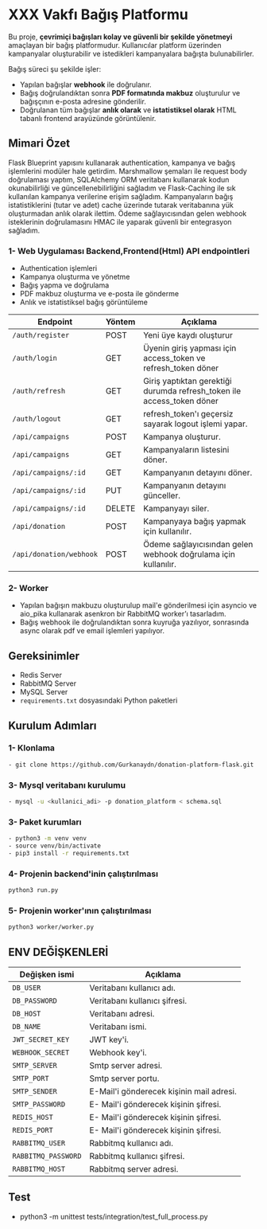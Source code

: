 # XXX Vakfı Bağış Platformu

Bu proje, **çevrimiçi bağışları kolay ve güvenli bir şekilde yönetmeyi** amaçlayan bir bağış platformudur. Kullanıcılar platform üzerinden kampanyalar oluşturabilir ve istedikleri kampanyalara bağışta bulunabilirler.

Bağış süreci şu şekilde işler:
- Yapılan bağışlar **webhook** ile doğrulanır.
- Bağış doğrulandıktan sonra **PDF formatında makbuz** oluşturulur ve bağışçının e-posta adresine gönderilir.
- Doğrulanan tüm bağışlar **anlık olarak** ve **istatistiksel olarak** HTML tabanlı frontend arayüzünde görüntülenir.

##  Mimari Özet
Flask Blueprint yapısını kullanarak authentication, kampanya ve bağış işlemlerini modüler hale getirdim.
Marshmallow şemaları ile request body doğrulaması yaptım, SQLAlchemy ORM veritabanı kullanarak kodun okunabilirliği ve güncellenebilirliğini sağladım  ve Flask-Caching ile sık kullanılan kampanya verilerine erişim sağladım.
Kampanyaların bağış istatistiklerini (tutar ve adet) cache üzerinde tutarak veritabanına yük oluşturmadan anlık olarak ilettim.
Ödeme sağlayıcısından gelen webhook isteklerinin doğrulamasını HMAC ile yaparak güvenli bir entegrasyon sağladım.

### 1- Web Uygulaması Backend,Frontend(Html) API endpointleri
- Authentication işlemleri
- Kampanya oluşturma ve yönetme
- Bağış yapma ve doğrulama
- PDF makbuz oluşturma ve e-posta ile gönderme
- Anlık ve istatistiksel bağış görüntüleme

| Endpoint         | Yöntem | Açıklama                                      |
| ---------------- | ------ | --------------------------------------------- |
| `/auth/register`      | POST   | Yeni üye kaydı oluşturur |
| `/auth/login` | GET    | Üyenin giriş yapması için access_token ve refresh_token döner | 
| `/auth/refresh`   | GET    | Giriş yaptıktan gerektiği durumda refresh_token ile access_token döner|
| `/auth/logout`   | GET    | refresh_token'ı geçersiz sayarak logout işlemi yapar.
| `/api/campaigns`   | POST   | Kampanya oluşturur.
| `/api/campaigns`   | GET    | Kampanyaların listesini döner.
| `/api/campaigns/:id`   | GET    | Kampanyanın detayını döner.
| `/api/campaigns/:id`   | PUT    | Kampanyanın detayını günceller.
| `/api/campaigns/:id`   | DELETE    | Kampanyayı siler.
| `/api/donation`   | POST    | Kampanyaya bağış yapmak için kullanılır.
| `/api/donation/webhook`   | POST    | Ödeme sağlayıcısından gelen webhook doğrulama için kullanılır.
### 2- Worker
- Yapılan bağışın makbuzu oluşturulup mail'e gönderilmesi için asyncio ve aio_pika kullanarak asenkron bir RabbitMQ worker’ı tasarladım.
- Bağış webhook ile doğrulandıktan sonra kuyruğa yazılıyor, sonrasında async olarak pdf ve email işlemleri yapılıyor.

##  Gereksinimler
- Redis Server
- RabbitMQ Server
- MySQL Server
- `requirements.txt` dosyasındaki Python paketleri

##  Kurulum Adımları
### 1- Klonlama
```bash
- git clone https://github.com/Gurkanaydn/donation-platform-flask.git
```
### 3- Mysql veritabanı kurulumu
```bash
- mysql -u <kullanici_adi> -p donation_platform < schema.sql
```
### 3- Paket kurumları
```bash
- python3 -m venv venv
- source venv/bin/activate
- pip3 install -r requirements.txt
```
### 4- Projenin backend'inin çalıştırılması
```bash
python3 run.py
```
### 5- Projenin worker'ının çalıştırılması
```bash
python3 worker/worker.py
```

## ENV DEĞİŞKENLERİ
| Değişken ismi         | Açıklama|
| ---------------- | ------ | 
| `DB_USER`        | Veritabanı kullanıcı adı. |
| `DB_PASSWORD`        | Veritabanı kullanıcı şifresi. |
| `DB_HOST`        | Veritabanı adresi. |
| `DB_NAME`        | Veritabanı ismi. |
| `JWT_SECRET_KEY`        | JWT key'i. |
| `WEBHOOK_SECRET`        | Webhook key'i. |
| `SMTP_SERVER`        | Smtp server adresi. |
| `SMTP_PORT`        | Smtp server portu. |
| `SMTP_SENDER`        | E-Mail'i gönderecek kişinin mail adresi. |
| `SMTP_PASSWORD`        | E- Mail'i gönderecek kişinin şifresi. |
| `REDIS_HOST`        | E- Mail'i gönderecek kişinin şifresi. |
| `REDIS_PORT`        | E- Mail'i gönderecek kişinin şifresi. |
| `RABBITMQ_USER`        | Rabbitmq kullanıcı adı. |
| `RABBITMQ_PASSWORD`        | Rabbitmq kullanıcı şifresi. |
| `RABBITMQ_HOST`        | Rabbitmq server adresi. |


## Test
- python3 -m unittest tests/integration/test_full_process.py